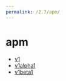 ```yaml
---
permalink: /2.7/apm/
---
```


# apm



* [v1](v1/index.md)
* [v1alpha1](v1alpha1/index.md)
* [v1beta1](v1beta1/index.md)